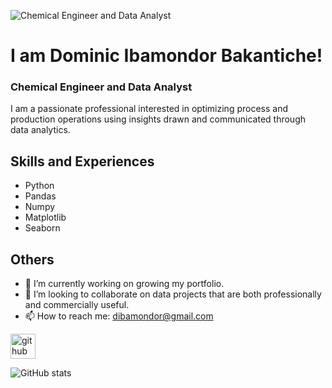 ![Chemical Engineer and Data Analyst](https://media-exp1.licdn.com/dms/image/C4D16AQEiFvswYbuo4g/profile-displaybackgroundimage-shrink_200_800/0/1661010524133?e=1666828800&v=beta&t=k0WBi13bmVvDolN4lic1La-T4-J25iZB4mbvVuVB58g)

# I am Dominic Ibamondor Bakantiche!
### Chemical Engineer and Data Analyst
I am a passionate professional interested in optimizing process and production operations using insights drawn and communicated through data analytics.

## Skills and Experiences
* Python
* Pandas
* Numpy
* Matplotlib
* Seaborn

## Others
- 🔭 I’m currently working on growing my portfolio. 
- 👯 I’m looking to collaborate on data projects that are both professionally and commercially useful. 
- 📫 How to reach me: dibamondor@gmail.com 


[<img src='https://cdn.jsdelivr.net/npm/simple-icons@3.0.1/icons/github.svg' alt='github' height='40'>](https://github.com/IbArkad)  

![GitHub stats](https://github-readme-stats.vercel.app/api?username=IbArkad&show_icons=true)  

